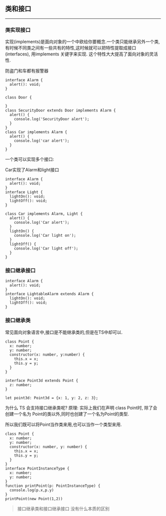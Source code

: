 ## 类和接口

----

### 类实现接口


实现(implements)是面向对象的一个中欧给你要概念.一个类只能继承另外一个类,有时候不同类之间有一些共有的特性,这时候就可以把特性提取成接口(interfaces), 用implements 关键字来实现. 这个特性大大提高了面向对象的灵活性.

防盗门和车都有报警器
```
interface Alarm {
  alert(): void;
}

class Door {

}
class SecurityDoor extends Door implements Alarm {
  alert() {
    console.log('SecurityDoor alert');
  }
}
class Car implements Alarm {
  alert() {
    console.log('car alert');
  }
}
```

一个类可以实现多个接口:

Car实现了Alarm和light接口
```
interface Alarm {
  alert(): void;
}
interface Light {
  lightOn(): void;
  lightOff(): void;
}

class Car implements Alarm, Light {
  alert() {
    console.log('Car alert');
  }
  lightOn() {
    console.log('Car light on');
  }
  lightOff() {
    console.log('Car light off');
  }
}

```

### 接口继承接口


```
interface Alarm {
  alert(): void;
}
interface LightableAlarm extends Alarm {
  lightOn(): void;
  lightOff(): void;
}

```

### 接口继承类

常见面向对象语言中,接口是不能继承类的,但是在TS中却可以.

```
class Point {
  x: number;
  y: number;
  constructor(x: number, y:number) {
    this.x = x;
    this.y = y;
  }
}

interface Point3d extends Point {
  z: number;
}

let point3d: Point3d = {x: 1, y: 2, z: 3};
```

为什么 TS 会支持接口继承类呢?
原理: 实际上我们在声明 class Point时, 除了会创建一个名为 Point的类以外,同时也创建了一个名为Point的类型.

所以我们既可以将Point当作类来用,也可以当作一个类型来用.

```
class Point {
  x: number;
  y: number;
  constructor(x: number, y: number) {
    this.x = x;
    this.y = y;
  }
}
interface PointInstanceType {
  x: number;
  y: number;
}
function printPoint(p: PointInstanceType) {
  console.log(p.x,p.y)
}
printPoint(new Point(1,2))
```
> 接口继承类和接口继承接口 没有什么本质的区别



